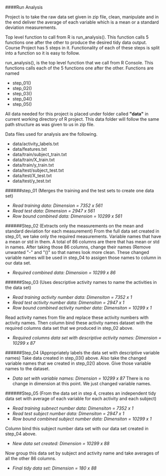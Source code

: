 ####Run Analysis

Project is to take the raw data set given in zip file, clean, manipulate and in the end deliver the average of each variable which is a mean or a standard deviation measurements. 

Top level function to call from R is run_analysis(). This function calls 5 functions one after the other to produce the desired tidy data output. Course Project has 5 steps in it. Functionality of each of these steps is split into a function so it is easy to follow.

run_analysis(), is the top level function that we call from R Console. This functions calls each of the 5 functions one after the other. Functions are named 
* step_01()
* step_02()
* step_03()
* step_04()
* step_05() 

All data needed for this project is placed under folder called **"data"** in current working directory of R project. This data folder will follow the same path structure as was given to us in zip file.

Data files used for analysis are the following.
* data/activity_labels.txt
* data/features.txt
* data/train/subject_train.txt
* data/train/X_train.txt
* data/train/y_train.txt
* data/test/subject_test.txt
* data/test/X_test.txt
* data/test/y_test.txt

######step_01 (Merges the training and the test sets to create one data set)
* *Read training data: Dimension = 7352 x 561*
* *Read test data: Dimension = 2947 x 561*
* *Row bound combined data: Dimension = 10299 x 561*

######Step_02 (Extracts only the measurements on the mean and standard deviation for each measurement)
From the full data set created in step_01, we take only the required measurements. Variable names that have a mean or std in them. A total of 86 columns are there that has mean or std in names.
After taking those 86 columns, change their names (Remove unwanted "-" and "()" so that names look more clean. These changed variable names will be used in step_04 to assigen those names to column in our data set.
* *Required combined data: Dimension = 10299 x 86*

######Step_03 (Uses descriptive activity names to name the activities in the data set)
* *Read training activity number data: Dimensiton = 7352 x 1*
* *Read test activity number data: Dimensiton = 2947 x 1*
* *Row bound combined activity number data: Dimensiton = 10299 x 1*

Read activity names from file and replace these activity numbers with activity names. Then column bind these activity names dataset with the required columns data set that we produced in step_02 above. 
* *Required columns data set with descriptive activity names: Dimension = 10299 x 87*

######Step_04 (Appropriately labels the data set with descriptive variable names)
Take data created in step_03() above. Also take the changed variable names that we created in step_02() above. Give those variable names to the dataset. 
* *Data set with variable names: Dimension = 10299 x 87* There is no change in dimension at this point. We just changed variable names.

######Step_05 (From the data set in step 4, creates an independent tidy data set with average of each variable for each activity and each subject)
* *Read training subnect number data: Dimensiton = 7352 x 1*
* *Read test subject number data: Dimensiton = 2947 x 1* 
* *Row bound combined subject number data: Dimensiton = 10299 x 1*

Column bind this subject number data set with our data set created in step_04 above.
* *New data set created: Dimension = 10299 x 88*

Now group this data set by subject and activity name and take averages of all the other 86 columns. 
* *Final tidy data set: Dimension = 180 x 88*

